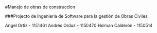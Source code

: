 #Manejo de obras de construccion

###Projecto de Ingenieria de Software para la gestión de Obras Civiles

Angel Ortiz - 1151461
Andrés Orduz - 1150470
Holman Calderón - 1150514
